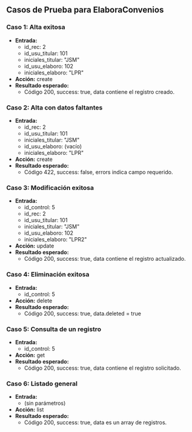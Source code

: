 ## Casos de Prueba para ElaboraConvenios

### Caso 1: Alta exitosa
- **Entrada:**
  - id_rec: 2
  - id_usu_titular: 101
  - iniciales_titular: "JSM"
  - id_usu_elaboro: 102
  - iniciales_elaboro: "LPR"
- **Acción:** create
- **Resultado esperado:**
  - Código 200, success: true, data contiene el registro creado.

### Caso 2: Alta con datos faltantes
- **Entrada:**
  - id_rec: 2
  - id_usu_titular: 101
  - iniciales_titular: "JSM"
  - id_usu_elaboro: (vacío)
  - iniciales_elaboro: "LPR"
- **Acción:** create
- **Resultado esperado:**
  - Código 422, success: false, errors indica campo requerido.

### Caso 3: Modificación exitosa
- **Entrada:**
  - id_control: 5
  - id_rec: 2
  - id_usu_titular: 101
  - iniciales_titular: "JSM"
  - id_usu_elaboro: 102
  - iniciales_elaboro: "LPR2"
- **Acción:** update
- **Resultado esperado:**
  - Código 200, success: true, data contiene el registro actualizado.

### Caso 4: Eliminación exitosa
- **Entrada:**
  - id_control: 5
- **Acción:** delete
- **Resultado esperado:**
  - Código 200, success: true, data.deleted = true

### Caso 5: Consulta de un registro
- **Entrada:**
  - id_control: 5
- **Acción:** get
- **Resultado esperado:**
  - Código 200, success: true, data contiene el registro solicitado.

### Caso 6: Listado general
- **Entrada:**
  - (sin parámetros)
- **Acción:** list
- **Resultado esperado:**
  - Código 200, success: true, data es un array de registros.
